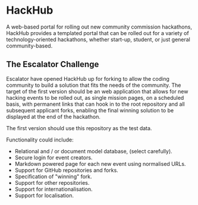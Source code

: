 # HackHub
A web-based portal for rolling out new community commission hackathons, HackHub provides a templated portal that can be rolled out for a variety of technology-oriented hackathons, whether start-up, student, or just general community-based.

## The Escalator Challenge
Escalator have opened HackHub up for forking to allow the coding community to build a solution that fits the needs of the community. The target of the first version should be an web application that allows for new hacking events to be rolled out, as single mission pages, on a scheduled basis, with permanent links that can hook in to the root repository and all subsequent applicant forks, enabling the final winning solution to be displayed at the end of the hackathon.

The first version should use this repository as the test data.

Functionality could include:

 - Relational and / or document model database, (select carefully).
 - Secure login for event creators.
 - Markdown powered page for each new event using normalised URLs.
 - Support for GitHub repositories and forks.
 - Specification of "winning" fork.
 - Support for other repositories.
 - Support for internationalisation.
 - Support for localisation.
